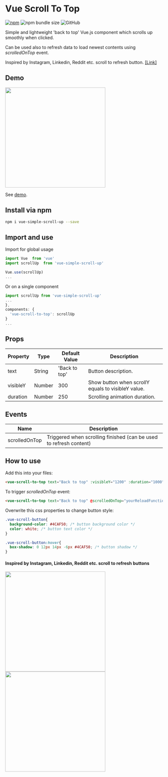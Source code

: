 # Vue Scroll To Top
  

[![npm](https://img.shields.io/npm/v/vue-backtotop.svg)](https://www.npmjs.com/package/vue-simple-scroll-up)
![npm bundle size](https://img.shields.io/bundlephobia/min/vue-simple-scroll-up)
![GitHub](https://img.shields.io/github/license/asdf1899/vue-simple-scroll-up)
  

Simple and lightweight 'back to top' Vue.js component which scrolls up smoothly when clicked.

Can be used also to refresh data to load newest contents using *scrolledOnTop* event.

Inspired by Instagram, Linkedin, Reddit etc. scroll to refresh button. [[Link]](https://github.com/asdf1899/vue-simple-scroll-up#inspired-by-instagram-linkedin-reddit-etc-scroll-to-refresh-buttons)



## Demo

<img  src="https://anasaraid.me/vue-simple-scroll-up-example/example.gif"  width="320px"/>

See [demo](https://anasaraid.me/vue-simple-scroll-up-example/).

## Install via npm

```bash
npm i vue-simple-scroll-up --save
```

## Import and use


Import for global usage

```javascript
import Vue  from 'vue'
import scrollUp  from 'vue-simple-scroll-up'

Vue.use(scrollUp)
...
```  

Or on a single component

```javascript
import scrollUp from 'vue-simple-scroll-up'
...
},
components: {
  'vue-scroll-to-top': scrollUp
}
...
```

## Props

| Property | Type | Default Value | Description |
| ------------ | ------------ | ------------ | ------------ |
| text | String | 'Back to top' | Button description.|
| visibleY | Number | 300 | Show button when scrollY equals to visibleY value.|
| duration | Number | 250 | Scrolling animation duration.|

## Events

| Name | Description |
|------------------------|--------------------------------------------------------------------------|
| scrolledOnTop | Triggered when scrolling finished (can be used to refresh content) |


## How to use

Add this into your files:

```html
<vue-scroll-to-top text="Back to top" :visibleY="1200" :duration="1000"></vue-scroll-to-top>
```

To trigger *scrolledOnTop* event:

```html
<vue-scroll-to-top text="Back to top" @scrolledOnTop="yourReloadFunction()"></vue-scroll-to-top>
```

Overwrite this css properties to change button style:

```css
.vue-scroll-button{
  background-color: #4CAF50; /* button background color */
  color: white; /* button text color */
}

.vue-scroll-button:hover{
  box-shadow: 0 12px 14px -6px #4CAF50; /* button shadow */
}
```

#### Inspired by Instagram, Linkedin, Reddit etc. scroll to refresh buttons


<img  src="https://anasaraid.me/vue-simple-scroll-up-example/insta.jpg"  width="320px"/><br>
<img  src="https://anasaraid.me/vue-simple-scroll-up-example/reddit.jpg"  width="320px"/>